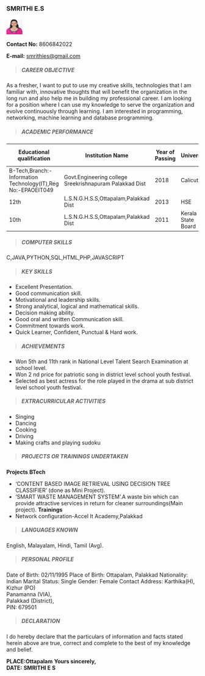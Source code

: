 ### SMRITHI E.S
<img src="20229.JPG" height="42" width="42"/>

**Contact No:**         8606842022  

**E-mail:**             smrithies@gmail.com


> ##### CAREER OBJECTIVE
As a fresher, I want to put to use my creative skills, technologies that I am familiar with, innovative thoughts that will benefit the organization in the long run and also help me in building my professional career. I am looking for a position where I can use my knowledge to serve the organization and evolve continuously through learning. I am interested in programming, networking, machine learning and database programming.


> ##### ACADEMIC PERFORMANCE

|Educational qualification|Institution Name|Year of Passing|University|Aggregate to % or Marks|
|----------|----------|----------|----------|----------|
|B-Tech,Branch:-Information Technology(IT),Reg No:-EPAOEIT049|Govt.Engineering college Sreekrishnapuram Palakkad Dist|2018|Calicut|cgpa:-7.76|
|12th|L.S.N.G.H.S.S,Ottapalam,Palakkad Dist|2013|HSE|92.4|
|10th|L.S.N.G.H.S.S,Ottapalam,Palakkad Dist|2011|Kerala State Board|94|

> ##### COMPUTER SKILLS
C,JAVA,PYTHON,SQL,HTML,PHP,JAVASCRIPT


> ##### KEY SKILLS
- Excellent Presentation.
- Good communication skill.
- Motivational and leadership skills.
- Strong analytical, logical and mathematical skills.
- Decision making ability.
- Good oral and written Communication skill.
- Commitment towards work.
- Quick Learner, Confident, Punctual & Hard work.


> ##### ACHIEVEMENTS
- Won 5th and 11th rank in National Level Talent Search Examination at school level.
- Won 2 nd price for patriotic song in district level school youth festival.
- Selected as best actress for the role played in the drama at sub district level school youth festival.


> ##### EXTRACURRICULAR ACTIVITIES
- Singing
- Dancing
- Cooking
- Driving
- Making crafts and playing sudoku


> ##### PROJECTS OR TRAININGS UNDERTAKEN
**Projects**
  **BTech**
- ‘CONTENT BASED IMAGE RETRIEVAL USING DECISION TREE CLASSIFIER’ (done as Mini
Project).
- ‘SMART WASTE MANAGEMENT SYSTEM’.A waste bin which can provide attractive services in
return for cleaner surroundings(Main project). 
**Trainings**
- Network configuration-Accel It Academy,Palakkad


> ##### LANGUAGES KNOWN
English, Malayalam, Hindi, Tamil (Avg).


> ##### PERSONAL PROFILE
Date of Birth:   02/11/1995
Place of Birth:  Ottapalam, Palakkad
Nationality:     Indian
Marital Status:  Single
Gender:          Female
Contact Address: Karthika(H), Kizhur (PO)  
                 Panamanna (VIA),    
                 Palakkad (District),  
                 PIN: 679501


> ##### DECLARATION
I do hereby declare that the particulars of information and facts stated herein above are true, correct and complete to the best of my knowledge and belief.


**PLACE:Ottapalam**                                                 **Yours sincerely,**  
**DATE:**                                                           **SMRITHI E S**
